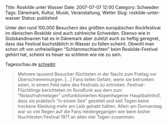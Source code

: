 Title: Roskilde unter Wasser
Date: 2007-07-07 12:00
Category: Schweden
Tags: Dänemark, Kultur, Musik, Veranstaltung, Wetter
Slug: roskilde-unter-wasser
Status: published

Unter den rund 100.000 Besuchern des größten europäischen Rockfestival
im dänischen *Roskilde* sind auch zahlreiche Schweden. Ebenso wie in
Südskandinavien hat es in Dänemark aber zuletzt auch so heftig geregnet,
dass das Festival buchstäblich in Wasser zu fallen scheint. Obwohl man
schon oft von unfreiwilligen “Schlammschlachten” beim Roskilde-Festival
gehört hat, scheint es heuer so schlimm wie nie zu sein.

Tagesschau.de
[schreibt](http://www.tagesschau.de/aktuell/meldungen/0,,OID7063700_,00.html):

> Mehrere tausend Besucher flüchteten in der Nacht zum Freitag vor
> Überschwemmungen. [...] Fans liefen Gefahr, wenn sie betrunken seien,
> in einem Feld nahe des Festivals zu ertrinken. Festival-Flüchtlinge
> berichteten im Rundfunk aus dem zum “Notaufnahmelager”
> umfunktionierten Kopenhagener Hauptbahnhof, dass sie praktisch “in
> einem See” gezeltet und seit Tagen keine trockene Kleidung mehr am
> Leib gehabt hätten. Allein am Donnerstag war so viel Regen auf die
> Fans niedergegangen wie beim bisher feuchtesten Festival 1971 an allen
> vier Tagen zusammen.

